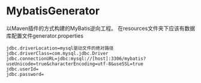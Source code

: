 # MybatisGenerator
以Maven插件的方式构建的MyBatis逆向工程。
在resources文件夹下应该有数据库配置文件generator.properties
```properties
jdbc.driverLocation=mysql驱动文件的绝对路径
jdbc.driverClass=com.mysql.jdbc.Driver
jdbc.connectionURL=jdbc:mysql://[host]:3306/mybatis?useUnicode=true&characterEncoding=utf-8&useSSL=true
jdbc.userId=
jdbc.password=

